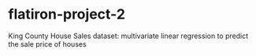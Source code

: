 # flatiron-project-2
King County House Sales dataset: multivariate linear regression to predict the sale price of houses
